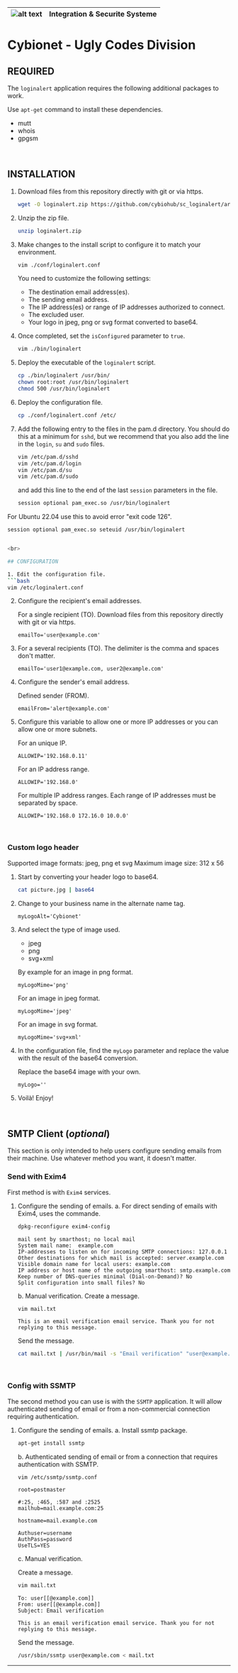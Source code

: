 | ![alt text][logo] | Integration & Securite Systeme |
| ------------- |:-------------:|

# Cybionet - Ugly Codes Division

## REQUIRED

The `loginalert` application requires the following additional packages to work.

 Use `apt-get` command to install these dependencies.
 - mutt
 - whois
 - gpgsm

<br>

## INSTALLATION

1. Download files from this repository directly with git or via https.
   ```bash
   wget -O loginalert.zip https://github.com/cybiohub/sc_loginalert/archive/refs/heads/main.zip
   ```

2. Unzip the zip file.
   ```bash
   unzip loginalert.zip
   ```

3. Make changes to the install script to configure it to match your environment.
   ```bash
   vim ./conf/loginalert.conf
   ```

	You need to customize the following settings:

	- The destination email address(es).
	- The sending email address.
	- The IP address(es) or range of IP addresses authorized to connect.
	- The excluded user.
	- Your logo in jpeg, png or svg format converted to base64.

4. Once completed, set the `isConfigured` parameter to `true`.
   ```bash
   vim ./bin/loginalert
   ```

5. Deploy the executable of the `loginalert` script.
   ```bash
   cp ./bin/loginalert /usr/bin/
   chown root:root /usr/bin/loginalert
   chmod 500 /usr/bin/loginalert
   ```

6. Deploy the configuration file.

   ```bash
   cp ./conf/loginalert.conf /etc/
   ```
		
7. Add the following entry to the files in the pam.d directory. You should do this at a minimum for `sshd`, but we recommend that you also add the line in the `login`, `su` and `sudo` files.

   ```bash
   vim /etc/pam.d/sshd
   vim /etc/pam.d/login
   vim /etc/pam.d/su
   vim /etc/pam.d/sudo
   ```

   and add this line to the end of the last `session` parameters in the file.

   ```bash
   session optional pam_exec.so /usr/bin/loginalert
   ```

For Ubuntu 22.04 use this to avoid error "exit code 126".

   ```bash
   session optional pam_exec.so seteuid /usr/bin/loginalert


<br>

## CONFIGURATION

1. Edit the configuration file.
   ```bash
   vim /etc/loginalert.conf
   ```

2. Configure the recipient's email addresses.

    For a single recipient (TO). Download files from this repository directly with git or via https.
   ```
   emailTo='user@example.com'
   ```

3. For a several recipients (TO). The delimiter is the comma and spaces don't matter.
   ```
   emailTo='user1@example.com, user2@example.com'
   ```

4. Configure the sender's email address.

    Defined sender (FROM).
   ```
   emailFrom='alert@example.com'
   ```

5. Configure this variable to allow one or more IP addresses or you can allow one or more subnets.

    For an unique IP.
   ```
   ALLOWIP='192.168.0.11'
   ```

    For an IP address range.
   ```
   ALLOWIP='192.168.0'
   ```

    For multiple IP address ranges. Each range of IP addresses must be separated by space.
   ```
   ALLOWIP='192.168.0 172.16.0 10.0.0'
   ```

<br>

### Custom logo header

Supported image formats: jpeg, png et svg 
Maximum image size: 312 x 56

1. Start by converting your header logo to base64.
   ```bash
   cat picture.jpg | base64
   ```

2. Change to your business name in the alternate name tag.
   ```
   myLogoAlt='Cybionet'
   ```

3. And select the type of image used.
     - jpeg
     - png
     - svg+xml

    By example for an image in png format.
   ```
   myLogoMime='png'
   ```

    For an image in jpeg format.
   ```
   myLogoMime='jpeg'
   ```

    For an image in svg format.
   ```
   myLogoMime='svg+xml'
   ```

4. In the configuration file, find the `myLogo` parameter and replace the value with the result of the base64 conversion.

    Replace the base64 image with your own.
   ```
   myLogo=''
   ```

5. Voilà! Enjoy!

<br>

## SMTP Client (_optional_)

This section is only intended to help users configure sending emails from their machine. Use whatever method you want, it doesn't matter.

### Send with Exim4

First method is with `Exim4` services.

1. Configure the sending of emails.
   a. For direct sending of emails with Exim4, uses the commande.

   ```bash
   dpkg-reconfigure exim4-config
   ```

   ```
   mail sent by smarthost; no local mail
   System mail name:  example.com
   IP-addresses to listen on for incoming SMTP connections: 127.0.0.1
   Other destinations for which mail is accepted: server.example.com
   Visible domain name for local users: example.com
   IP address or host name of the outgoing smarthost: smtp.example.com
   Keep number of DNS-queries minimal (Dial-on-Demand)? No
   Split configuration into small files? No
   ```

   b. Manual verification.
     Create a message.
   ```bash
   vim mail.txt
   ```

   ```
   This is an email verification email service. Thank you for not replying to this message.
   ```
  
   Send the message.
   ```bash
   cat mail.txt | /usr/bin/mail -s "Email verification" "user@example.com"
   ```

<br>

 ### Config with SSMTP
  
The second method you can use is with the `SSMTP` application. It will allow authenticated sending of email or from a non-commercial connection requiring authentication.

1. Configure the sending of emails.
   a. Install ssmtp package.
   ```bash
   apt-get install ssmtp
   ```

   b. Authenticated sending of email or from a connection that requires authentication with SSMTP.

   ```bash
   vim /etc/ssmtp/ssmtp.conf
   ```

   ```
   root=postmaster
   
   #:25, :465, :587 and :2525
   mailhub=mail.example.com:25
   
   hostname=mail.example.com

   Authuser=username
   AuthPass=password
   UseTLS=YES
   ```

   c. Manual verification.
   
   Create a message.
   ```bash
   vim mail.txt
   ```

   ```
   To: user[[@example.com]]
   From: user[[@example.com]]
   Subject: Email verification
   
   This is an email verification email service. Thank you for not replying to this message.
   ```
  
   Send the message.
   ```bash
   /usr/sbin/ssmtp user@example.com < mail.txt
   ```

---
[logo]: ./md/logo.png "Cybionet"
